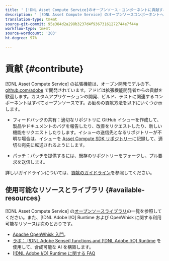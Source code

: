 ```yaml
---
title: ' [!DNL Asset Compute Service]のオープンソース・コンポーネントに貢献する'
description: ' [!DNL Asset Compute Service] のオープンソースコンポーネントへの貢献。'
translation-type: tm+mt
source-git-commit: 95e384d2a298b3237d4f93673161272744e7f44a
workflow-type: tm+mt
source-wordcount: '203'
ht-degree: 97%

---
```



# 貢献 {#contribute}

[!DNL Asset Compute Service] の拡張機能は、オープン開発モデルの下、[github.com/adobe](https://github.com/adobe) で開発されています。アドビは拡張機能開発者からの貢献を歓迎します。カスタムアプリケーションの開発、ビルド、テストに関連するコンポーネントはすべてオープンソースです。お勧めの貢献方法を以下にいくつか示します。

* フィードバックの共有：適切なリポジトリに GitHub イシューを作成して、製品やドキュメントのバグを報告したり、改善をリクエストしたり、新しい機能をリクエストしたりします。イシューの送信先となるリポジトリーが不明な場合は、イシューを [Asset Compute SDK リポジトリー](https://github.com/adobe/asset-compute-sdk)に記録して、適切な宛先に転送されるようにします。

* パッチ：パッチを提供するには、既存のリポジトリーをフォークし、プル要求を送信します。

詳しいガイドラインについては、[貢献のガイドライン](https://github.com/adobe/asset-compute-sdk/blob/master/.github/CONTRIBUTING.md)を参照してください。

## 使用可能なリソースとライブラリ {#available-resources}

[!DNL Asset Compute Service] の[オープンソースライブラリ](https://github.com/adobe/asset-compute-sdk#available-resources-and-libraries)の一覧を参照してください。また、[!DNL Adobe I/O] Runtime および OpenWhisk に関する利用可能なリソースは次のとおりです。

* [Apache OpenWhisk 入門](https://github.com/apache/incubator-openwhisk/tree/master/docs#getting-started-with-openwhisk)。
* [ラボ： [!DNL Adobe Sensei] functions and [!DNL Adobe I/O] Runtime](https://opensource.adobe.com/adobe-sensei-ai-functions/index.html) を使用して、合成可能な AI を構築します。
* [[!DNL Adobe I/O] Runtime に関する FAQ](https://www.adobe.io/apis/experienceplatform/runtime/docs.html#!adobedocs/adobeio-runtime/master/resources/faq.md)

<!-- **TBD** for post-release:
* Link to Firefly open-source components.
* Issues in `aio` can be reported in Firefly repos.
* Issues in asset-compute-sdk or devtool goes into the relevant repos from Nui.
-->
